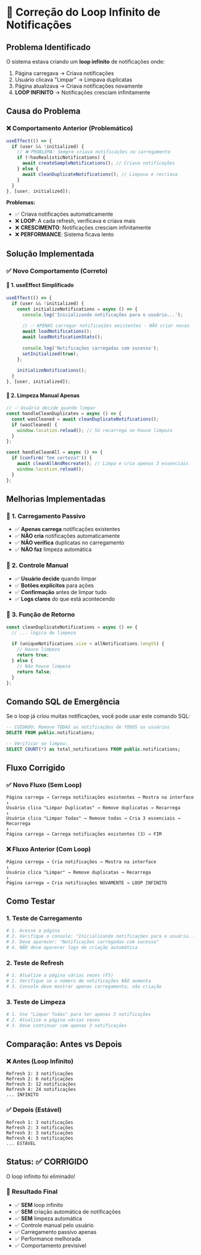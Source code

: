 # 🔄 Correção do Loop Infinito de Notificações

## Problema Identificado

O sistema estava criando um **loop infinito** de notificações onde:
1. Página carregava → Criava notificações
2. Usuário clicava "Limpar" → Limpava duplicatas
3. Página atualizava → Criava notificações novamente
4. **LOOP INFINITO** → Notificações cresciam infinitamente

## Causa do Problema

### ❌ **Comportamento Anterior (Problemático)**
```typescript
useEffect(() => {
  if (user && !initialized) {
    // ❌ PROBLEMA: Sempre criava notificações no carregamento
    if (!hasRealisticNotifications) {
      await createSampleNotifications(); // Criava notificações
    } else {
      await cleanDuplicateNotifications(); // Limpava e recriava
    }
  }
}, [user, initialized]);
```

**Problemas:**
- ✅ Criava notificações automaticamente
- ❌ **LOOP**: A cada refresh, verificava e criava mais
- ❌ **CRESCIMENTO**: Notificações cresciam infinitamente
- ❌ **PERFORMANCE**: Sistema ficava lento

## Solução Implementada

### ✅ **Novo Comportamento (Correto)**

#### 🎯 **1. useEffect Simplificado**
```typescript
useEffect(() => {
  if (user && !initialized) {
    const initializeNotifications = async () => {
      console.log('Inicializando notificações para o usuário...');
      
      // ✅ APENAS carregar notificações existentes - NÃO criar novas
      await loadNotifications();
      await loadNotificationStats();
      
      console.log('Notificações carregadas com sucesso');
      setInitialized(true);
    };
    
    initializeNotifications();
  }
}, [user, initialized]);
```

#### 🎯 **2. Limpeza Manual Apenas**
```typescript
// ✅ Usuário decide quando limpar
const handleCleanDuplicates = async () => {
  const wasCleaned = await cleanDuplicateNotifications();
  if (wasCleaned) {
    window.location.reload(); // Só recarrega se houve limpeza
  }
};

const handleCleanAll = async () => {
  if (confirm('Tem certeza?')) {
    await cleanAllAndRecreate(); // Limpa e cria apenas 3 essenciais
    window.location.reload();
  }
};
```

## Melhorias Implementadas

### 🎯 **1. Carregamento Passivo**
- ✅ **Apenas carrega** notificações existentes
- ✅ **NÃO cria** notificações automaticamente
- ✅ **NÃO verifica** duplicatas no carregamento
- ✅ **NÃO faz** limpeza automática

### 🎯 **2. Controle Manual**
- ✅ **Usuário decide** quando limpar
- ✅ **Botões explícitos** para ações
- ✅ **Confirmação** antes de limpar tudo
- ✅ **Logs claros** do que está acontecendo

### 🎯 **3. Função de Retorno**
```typescript
const cleanDuplicateNotifications = async () => {
  // ... lógica de limpeza
  
  if (uniqueNotifications.size < allNotifications.length) {
    // Houve limpeza
    return true;
  } else {
    // Não houve limpeza
    return false;
  }
};
```

## Comando SQL de Emergência

Se o loop já criou muitas notificações, você pode usar este comando SQL:

```sql
-- CUIDADO: Remove TODAS as notificações de TODOS os usuários
DELETE FROM public.notifications;

-- Verificar se limpou:
SELECT COUNT(*) as total_notifications FROM public.notifications;
```

## Fluxo Corrigido

### ✅ **Novo Fluxo (Sem Loop)**
```
Página carrega → Carrega notificações existentes → Mostra na interface
↓
Usuário clica "Limpar Duplicatas" → Remove duplicatas → Recarrega
↓
Usuário clica "Limpar Todas" → Remove todas → Cria 3 essenciais → Recarrega
↓
Página carrega → Carrega notificações existentes (3) → FIM
```

### ❌ **Fluxo Anterior (Com Loop)**
```
Página carrega → Cria notificações → Mostra na interface
↓
Usuário clica "Limpar" → Remove duplicatas → Recarrega
↓
Página carrega → Cria notificações NOVAMENTE → LOOP INFINITO
```

## Como Testar

### 1. **Teste de Carregamento**
```bash
# 1. Acesse a página
# 2. Verifique o console: "Inicializando notificações para o usuário..."
# 3. Deve aparecer: "Notificações carregadas com sucesso"
# 4. NÃO deve aparecer logs de criação automática
```

### 2. **Teste de Refresh**
```bash
# 1. Atualize a página várias vezes (F5)
# 2. Verifique se o número de notificações NÃO aumenta
# 3. Console deve mostrar apenas carregamento, não criação
```

### 3. **Teste de Limpeza**
```bash
# 1. Use "Limpar Todas" para ter apenas 3 notificações
# 2. Atualize a página várias vezes
# 3. Deve continuar com apenas 3 notificações
```

## Comparação: Antes vs Depois

### ❌ **Antes (Loop Infinito)**
```
Refresh 1: 3 notificações
Refresh 2: 6 notificações  
Refresh 3: 12 notificações
Refresh 4: 24 notificações
... INFINITO
```

### ✅ **Depois (Estável)**
```
Refresh 1: 3 notificações
Refresh 2: 3 notificações
Refresh 3: 3 notificações
Refresh 4: 3 notificações
... ESTÁVEL
```

## Status: ✅ CORRIGIDO

O loop infinito foi eliminado!

### 🎯 **Resultado Final**
- ✅ **SEM** loop infinito
- ✅ **SEM** criação automática de notificações
- ✅ **SEM** limpeza automática
- ✅ Controle manual pelo usuário
- ✅ Carregamento passivo apenas
- ✅ Performance melhorada
- ✅ Comportamento previsível